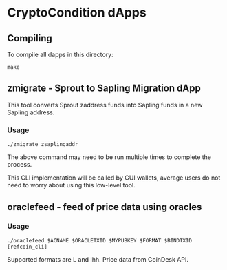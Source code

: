 # CryptoCondition dApps

## Compiling

To compile all dapps in this directory:

    make

## zmigrate - Sprout to Sapling Migration dApp

This tool converts Sprout zaddress funds into Sapling funds in a new Sapling address.

### Usage

    ./zmigrate zsaplingaddr

The above command may need to be run multiple times to complete the process.

This CLI implementation will be called by GUI wallets, average users do not
need to worry about using this low-level tool.

## oraclefeed - feed of price data using oracles

### Usage

    ./oraclefeed $ACNAME $ORACLETXID $MYPUBKEY $FORMAT $BINDTXID [refcoin_cli]

Supported formats are L and Ihh. Price data from CoinDesk API.
